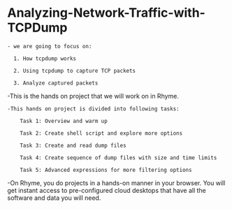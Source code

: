 # Analyzing-Network-Traffic-with-TCPDump
    - we are going to focus on:

      1. How tcpdump works

      2. Using tcpdump to capture TCP packets

      3. Analyze captured packets

-This is the hands on project that we will work on in Rhyme.

    -This hands on project is divided into following tasks:

        Task 1: Overview and warm up

        Task 2: Create shell script and explore more options

        Task 3: Create and read dump files

        Task 4: Create sequence of dump files with size and time limits

        Task 5: Advanced expressions for more filtering options


-On Rhyme, you do projects in a hands-on manner in your browser. You will get instant access to pre-configured cloud desktops that have all the software and data you will need.

